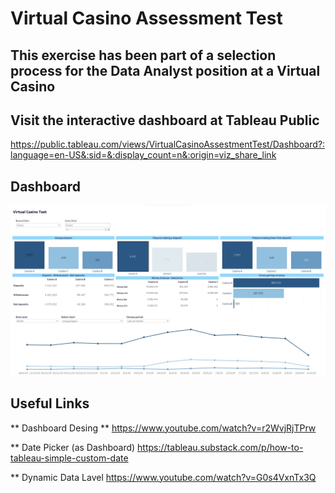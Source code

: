 # Virtual Casino Assessment Test

## This exercise has been part of a selection process for the Data Analyst position at a Virtual Casino

## Visit the interactive dashboard at Tableau Public 
https://public.tableau.com/views/VirtualCasinoAssestmentTest/Dashboard?:language=en-US&:sid=&:display_count=n&:origin=viz_share_link

## Dashboard
![image](https://github.com/santiagocandia/data-viz/blob/main/virtual-casino-test/Virtual%20Casino%20Assestment%20Test.jpg)

## Useful Links
** Dashboard Desing **
https://www.youtube.com/watch?v=r2WvjRjTPrw

** Date Picker (as Dashboard)
https://tableau.substack.com/p/how-to-tableau-simple-custom-date

** Dynamic Data Lavel
https://www.youtube.com/watch?v=G0s4VxnTx3Q
